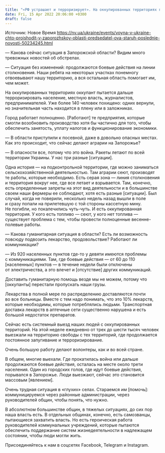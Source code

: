 ```yaml
---
title: "«РФ устрашает и терроризирует». На оккупированных территориях похищают людей, на подконтрольных — посевная — глава Запорожской ОВА"
date: Fri, 15 Apr 2022 20:06:00 +0300
draft: false
---
```

Источник: Новое Время https://nv.ua/ukraine/events/voyna-v-ukraine-chto-proishodit-v-zaporozhskoy-oblasti-predsedatel-ova-staruh-poslednie-novosti-50234245.html


— Какова сейчас ситуация в Запорожской области? Видим много тревожных новостей об обстрелах.

— Ситуация без изменений: продолжаются боевые действия на линии столкновения. Наши ребята на некоторых участках понемногу отвоевывают нашу территорию, а вся остальная область помогает им, чем может.

На оккупированных территориях оккупант пытается дальше терроризировать население, местную власть, журналистов, предпринимателей. Уже более 140 человек похищено: одних вернули, но значительная часть находится в плену или в заложниках.

Город работает полноценно. [Работают] те предприятия, которые смогли возобновить производство хотя бы частично для того, чтобы обеспечить занятость, уплату налогов и функционирование экономики.

— В области приступили к посевной, даже в довольно опасных местах. Как это происходит, что сейчас делают аграрии на Запорожье?

— В опасности все, потому что это война. Ракеты летают по всей территории Украины. У нас три разные [ситуации].

Одна история — на подконтрольной территории, где можно заниматься сельскохозяйственной деятельностью. Там аграрии сеют, производят те работы, которые необходимо. Есть серая зона — линия столкновения и территория вокруг нее, где все летает и взрывается. Там, конечно, есть определенные запреты на этот вид деятельности и в большинстве своем наши фермеры ее соблюдают, хотя есть разные [ситуации]. Был случай, когда не поверили, несколько недель назад вышли в поле и сразу попали на прилетевшую с той стороны кассетную мину. Не погибли, но покалечились чуть-чуть. И есть оккупированная территория. У кого есть топливо — сеют, у кого нет топлива — существует проблема с тем, чтобы провести полноценные весенне-полевые работы.

— Какова гуманитарная ситуация в области? Есть ли возможность повсюду подвозить лекарство, продовольствие? Работают ли коммуникации?

— Из 920 населенных пунктов где-то у девяти имеются проблемы с коммуникациями. Там, где боевые действия — от 60 до 110 [населенных] пунктов — в течение недели были отключены от электричества, а это влечет и [отсутствие] других коммуникаций.

Доставить гуманитарную помощь везде мы не можем, потому что [оккупанты] перестали пропускать наши грузы.

Лекарства в полной мере по распределению доставляются почти во все больницы. Вместе с тем надо понимать, что это 10% лекарств, которые необходимы, которые потреблялись людьми. Транспортная доставка лекарств в аптечные сети существенно нарушена и есть большой недостаток препаратов.

Сейчас есть системный выезд наших людей с оккупированных территорий. На этой неделе ежедневно от трех до шести тысяч человек выезжали на территорию свободы с тех территорий, где продолжается постоянное запугивание и терроризирование.

Очень большую работу делают волонтеры, как и во всей стране.

В общем, многие выехали. Где прокатилась война или дальше продолжаются боевые действия, осталась на месте около трети населения. Один из городских голов, где идут боевые действия, порывался в Запорожье. Люди выезжают, сейчас это становится массовым [явлением].

Очень трудная ситуация в «глухих» селах. Стараемся им [помочь]: коммуницируемся через районные администрации, через руководителей общин, чтобы понять, что нужно.

В абсолютном большинстве общин, в тяжелых ситуациях, до сих пор наша власть есть. В отдельных общинах, конечно, есть самозванцы, пытающиеся захватить власть. Но есть героическая работа руководителей коммунальных учреждений, которые пытаются обеспечить поддержание систем жизнедеятельности в надлежащем состоянии, чтобы люди могли жить.

Присоединяйтесь к нам в соцсетях Facebook, Telegram и Instagram.
